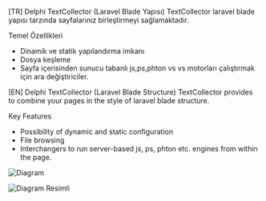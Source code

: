 [TR]
Delphi TextCollector (Laravel Blade Yapısı)
TextCollector laravel blade yapısı tarzında sayfalarınız birleştirmeyi sağlamaktadır.

Temel Özellikleri

* Dinamik ve statik yapılandırma imkanı
* Dosya keşleme
* Sayfa içerisinden sunucu tabanlı js,ps,phton vs vs motorları çalıştırmak için ara değiştiriciler.




[EN]
Delphi TextCollector (Laravel Blade Structure)
TextCollector provides to combine your pages in the style of laravel blade structure.

Key Features

* Possibility of dynamic and static configuration
* File browsing
* Interchangers to run server-based js, ps, phton etc. engines from within the page.



![Diagram](https://user-images.githubusercontent.com/14098860/158075415-183322b1-1b19-42b9-864c-30a69cb58d5e.png)




![Diagram Resimli](https://user-images.githubusercontent.com/14098860/158075422-0d34d046-1542-49df-ae8d-69517a12c033.png)
